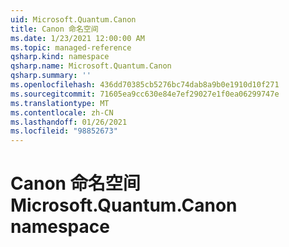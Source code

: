 ```yaml
---
uid: Microsoft.Quantum.Canon
title: Canon 命名空间
ms.date: 1/23/2021 12:00:00 AM
ms.topic: managed-reference
qsharp.kind: namespace
qsharp.name: Microsoft.Quantum.Canon
qsharp.summary: ''
ms.openlocfilehash: 436dd70385cb5276bc74dab8a9b0e1910d10f271
ms.sourcegitcommit: 71605ea9cc630e84e7ef29027e1f0ea06299747e
ms.translationtype: MT
ms.contentlocale: zh-CN
ms.lasthandoff: 01/26/2021
ms.locfileid: "98852673"
---
```

# <a name="microsoftquantumcanon-namespace"></a><span data-ttu-id="5bddf-102">Canon 命名空间</span><span class="sxs-lookup"><span data-stu-id="5bddf-102">Microsoft.Quantum.Canon namespace</span></span>



